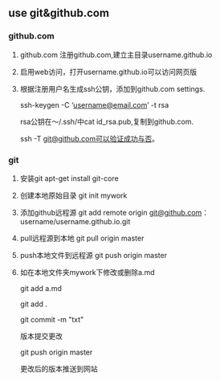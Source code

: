 ## use git&github.com

### github.com
1. github.com 注册github.com,建立主目录username.github.io

2. 启用web访问，打开username.github.io可以访问网页版

3. 根据注册用户名生成ssh公钥，添加到github.com settings.

   ssh-keygen -C ‘username@email.com’ -t rsa   
   
   rsa公钥在～/.ssh/中cat id_rsa.pub,复制到github.com.
      
   ssh -T git@github.com可以验证成功与否。
   
### git
1. 安装git  apt-get install git-core

2. 创建本地原始目录 git init mywork

3. 添加github远程源 git add remote origin git@github.com：username/username.github.io.git

4. pull远程源到本地 git pull origin master

5. push本地文件到远程源 git push origin master

6. 如在本地文件夹mywork下修改或删除a.md

   git add a.md  

   git add . 
   
   git  commit -m "txt"   
   
   版本提交更改
   
   git push origin master   
   
   更改后的版本推送到网站
